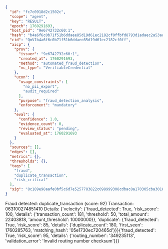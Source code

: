 ```json
{
  "id": "fc7c0918d2c1502c",
  "scope": "agent",
  "key": "RESULT",
  "epoch": 1760291693,
  "host_pid": "9e6742732c60:1",
  "hash": "b4a6f6c0b71f51b6ddaee85d19d61ec2182cf0ffbfd8793d1adaec2a53aa99b8",
  "cid": "QmV1b4a6f6c0b71f51b6ddaee85d19d61ec2182cf0ff",
  "aicp": {
    "prov": {
      "issuer": "9e6742732c60:1",
      "created_at": 1760291693,
      "method": "automated_fraud_detection",
      "vc_type": "VerifiableCredential"
    },
    "ucon": {
      "usage_constraints": [
        "no_pii_export",
        "audit_required"
      ],
      "purpose": "fraud_detection_analysis",
      "enforcement": "mandatory"
    },
    "eval": {
      "confidence": 1.0,
      "evidence_count": 0,
      "review_status": "pending",
      "evaluated_at": 1760291693
    }
  },
  "sources": [],
  "edges": [],
  "metrics": {},
  "thresholds": {},
  "tags": [
    "fraud",
    "duplicate_transaction",
    "risk_critical"
  ],
  "sig": "8c189e98aafe0bf5c6d7e5257783822c098999308cdbac8a170305cba3018d0a"
}
```

Fraud detected: duplicate_transaction (score: 92)
Transaction: 063100274851410
Details: {'velocity': {'fraud_detected': True, 'risk_score': 100, 'details': {'transaction_count': 181, 'threshold': 50, 'total_amount': 22403818, 'amount_threshold': 10000000}}, 'duplicate': {'fraud_detected': True, 'risk_score': 85, 'details': {'duplicate_count': 180, 'first_seen': 1760285763, 'matching_hash': '05e1730ec720465d'}}}{'fraud_detected': True, 'risk_score': 95, 'details': {'routing_number': '349235113', 'validation_error': 'Invalid routing number checksum'}}}